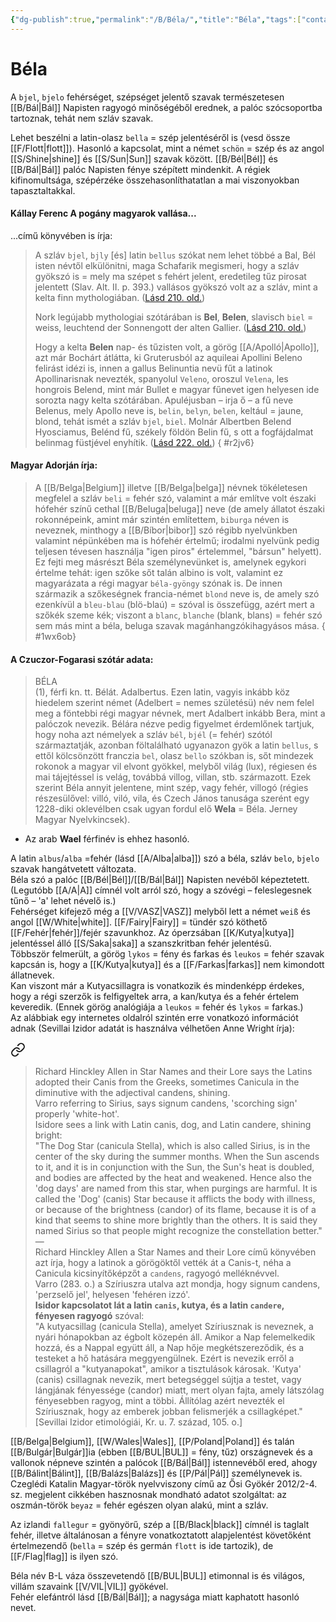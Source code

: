 ```yaml
---
{"dg-publish":true,"permalink":"/B/Béla/","title":"Béla","tags":["containstransclusions"],"created":"2023-12-03T05:04","updated":"2024-10-23T23:33"}
---
```



# Béla

A `bjel`, `bjelo` fehérséget, szépséget jelentő szavak természetesen [[B/Bál\|Bál]] Napisten ragyogó minőségéből erednek, a palóc szócsoportba tartoznak, tehát nem szláv szavak.   

Lehet beszélni a latin-olasz `bella` = szép jelentéséről is (vesd össze [[F/Flott\|flott]]). Hasonló a kapcsolat, mint a német `schön` = szép és az angol [[S/Shine\|shine]] és [[S/Sun\|Sun]] szavak között. [[B/Bél\|Bél]] és [[B/Bál\|Bál]] palóc Napisten fénye szépített mindenkit. A régiek kifinomultsága, szépérzéke összehasonlíthatatlan a mai viszonyokban tapasztaltakkal.  

#### Kállay Ferenc A pogány magyarok vallása...  

...című könyvében is írja:  
> A szláv `bjel`, `bjly` \[és\] latin `bellus` szókat nem lehet többé a Bal, Bél isten névtől elkülönitni, maga Schafarik megismeri, hogy a szláv gyökszó is = mely ma szépet s fehért jelent, eredetileg tűz pirosat jelentett (Slav. Alt. II. p. 393.) vallásos gyökszó volt az a szláv, mint a kelta finn mythologiában. ([Lásd 210. old.](zotero://open-pdf/library/items/DFI47XPY?page=210&annotation=QYXGEPR7))
>
> Nork legújabb mythologiai szótárában is **Bel**, **Belen**, slavisch `biel` = weiss, leuchtend der Sonnengott der alten Gallier. ([Lásd 210. old.](zotero://open-pdf/library/items/DFI47XPY?page=210&annotation=J8IGWTYW))  
> 
> Hogy a kelta **Belen** nap- és tűzisten volt, a görög [[A/Apolló\|Apollo]], azt már Bochárt átlátta, ki Gruterusból az aquileai Apollini Beleno felirást idézi is, innen a gallus Belinuntia nevü fűt a latinok Apollinarisnak nevezték, spanyolul `Veleno`, oroszul `Velena`, les hongrois Belend, mint már Bullet e magyar fűnevet igen helyesen ide sorozta nagy kelta szótárában. Apuléjusban – irja ő – a fű neve Belenus, mely Apollo neve is, `belin`, `belyn`, `belen`, keltául = jaune, blond, tehát ismét a szláv `bjel`, `biel`. Molnár Albertben Belend Hyosciamus, Belénd fű, székely földön Belin fű, s ott a fogfájdalmat belinmag füstjével enyhítik. ([Lásd 222. old.](zotero://open-pdf/library/items/DFI47XPY?page=222&annotation=M2V4JRVS))
{ #r2jv6}




#### Magyar Adorján írja:

> A [[B/Belga\|Belgium]] illetve [[B/Belga\|belga]] névnek tökéletesen megfelel a szláv `beli` = fehér szó, valamint a már említve volt északi hófehér színű cethal [[B/Beluga\|beluga]] neve (de amely állatot északi rokonnépeink, amint már szintén említettem, `biburga` néven is neveznek, minthogy a [[B/Bíbor\|bibor]] szó régibb nyelvünkben valamint népünkében ma is hófehér értelmű; irodalmi nyelvünk pedig teljesen tévesen használja "igen piros" értelemmel, "bársun" helyett). Ez fejti meg másrészt Béla személynevünket is, amelynek egykori értelme tehát: igen szőke sőt talán albino is volt, valamint ez magyarázata a régi magyar `béla-gyöngy` szónak is. De innen származik a szőkeségnek francia-német `blond` neve is, de amely szó ezenkívül a `bleu-blau` (blö-blaú) = szóval is összefügg, azért mert a szőkék szeme kék; viszont a `blanc`, `blanche` (blank, blans) = fehér szó sem más mint a béla, beluga szavak magánhangzókihagyásos mása.  { #1wx6ob}


#### A Czuczor-Fogarasi szótár adata:

> BÉLA  
>  (1), férfi kn. tt. Bélát. Adalbertus. Ezen latin, vagyis inkább köz hiedelem szerint német (Adelbert = nemes születésü) név nem felel meg a föntebbi régi magyar névnek, mert Adalbert inkább Bera, mint a palóczok nevezik. Bélára nézve pedig figyelmet érdemlőnek tartjuk, hogy noha azt némelyek a szláv `bél`, `bjél` (= fehér) szótól származtatják, azonban föltalálható ugyanazon gyök a latin `bellus`, s ettől kölcsönzött franczia `bel`, olasz `bello` szókban is, sőt mindezek rokonok a magyar vil elvont gyökkel, melyből világ (lux), régiesen és mai tájejtéssel is velág, továbbá villog, villan, stb. származott. Ezek szerint Béla annyit jelentene, mint szép, vagy fehér, villogó (régies részesülővel: villó, viló, vila, és Czech János tanusága szerént egy 1228-diki oklevélben csak ugyan fordul elő **Wela** = Béla. Jerney Magyar Nyelvkincsek).  
- Az arab **Wael** férfinév is ehhez hasonló.

A latin `albus`/`alba` =fehér (lásd [[A/Alba\|alba]]) szó a béla, szláv `belo`, `bjelo` szavak hangátvetett változata.  
Béla szó a palóc [[B/Bél\|Bél]]/[[B/Bál\|Bál]] Napisten nevéből képeztetett. (Legutóbb [[A/A\|A]] címnél volt arról szó, hogy a szóvégi – feleslegesnek tűnő – 'a' lehet névelő is.)  
Fehérséget kifejező még a [[V/VASZ\|VASZ]] melyből lett a német `weiß` és angol [[W/White\|white]]. [[F/Fairy\|Fairy]] = tündér szó köthető [[F/Fehér\|fehér]]/fejér szavunkhoz. Az óperzsában [[K/Kutya\|kutya]] jelentéssel álló [[S/Saka\|saka]] a szanszkritban fehér jelentésű.  
Többször felmerült, a görög `lykos` = fény és farkas és `leukos` = fehér szavak kapcsán is, hogy a [[K/Kutya\|kutya]] és a [[F/Farkas\|farkas]] nem kimondott állatnevek.  
Kan viszont már a Kutyacsillagra is vonatkozik és mindenképp érdekes, hogy a régi szerzők is felfigyeltek arra, a kan/kutya és a fehér értelem keveredik. (Ennek görög analógiája a `leukos` = fehér és `lykos` = farkas.)  
Az alábbiak egy internetes oldalról szintén erre vonatkozó információt adnak (Sevillai Izidor adatát is használva vélhetően Anne Wright írja):  

<div class="transclusion internal-embed is-loaded"><a class="markdown-embed-link" href="/k/kutya/#81sl0u" aria-label="Open link"><svg xmlns="http://www.w3.org/2000/svg" width="24" height="24" viewBox="0 0 24 24" fill="none" stroke="currentColor" stroke-width="2" stroke-linecap="round" stroke-linejoin="round" class="svg-icon lucide-link"><path d="M10 13a5 5 0 0 0 7.54.54l3-3a5 5 0 0 0-7.07-7.07l-1.72 1.71"></path><path d="M14 11a5 5 0 0 0-7.54-.54l-3 3a5 5 0 0 0 7.07 7.07l1.71-1.71"></path></svg></a><div class="markdown-embed">



> Richard Hinckley Allen in Star Names and their Lore says the Latins adopted their Canis from the Greeks, sometimes Canicula in the diminutive with the adjectival candens, shining.  
> Varro referring to Sirius, says signum candens, 'scorching sign' properly 'white-hot'.  
> Isidore sees a link with Latin canis, dog, and Latin candere, shining bright:  
> "The Dog Star (canicula Stella), which is also called Sirius, is in the center of the sky during the summer months. When the Sun ascends to it, and it is in conjunction with the Sun, the Sun's heat is doubled, and bodies are affected by the heat and weakened. Hence also the 'dog days' are named from this star, when purgings are harmful. It is called the 'Dog' (canis) Star because it afflicts the body with illness, or because of the brightness (candor) of its flame, because it is of a kind that seems to shine more brightly than the others. It is said they named Sirius so that people might recognize the constellation better."  
> —  
> Richard Hinckley Allen a Star Names and their Lore című könyvében azt írja, hogy a latinok a görögöktől vették át a Canis-t, néha a Canicula kicsinyítőképzőt a `candens`, ragyogó melléknévvel.  
> Varro (283. o.) a Szíriuszra utalva azt mondja, hogy signum candens, 'perzselő jel', helyesen 'fehéren izzó'.  
> **Isidor kapcsolatot lát a latin `canis`, kutya, és a latin `candere`, fényesen ragyogó** szóval:  
> "A kutyacsillag (canicula Stella), amelyet Szíriusznak is neveznek, a nyári hónapokban az égbolt közepén áll. Amikor a Nap felemelkedik hozzá, és a Nappal együtt áll, a Nap hője megkétszereződik, és a testeket a hő hatására meggyengülnek. Ezért is nevezik erről a csillagról a "kutyanapokat", amikor a tisztulások károsak. 'Kutya' (canis) csillagnak nevezik, mert betegséggel sújtja a testet, vagy lángjának fényessége (candor) miatt, mert olyan fajta, amely látszólag fényesebben ragyog, mint a többi. Állítólag azért nevezték el Szíriusznak, hogy az emberek jobban felismerjék a csillagképet." \[Sevillai Izidor etimológiái, Kr. u. 7. század, 105. o.]  


</div></div>


[[B/Belga\|Belgium]], [[W/Wales\|Wales]], [[P/Poland\|Poland]] és talán [[B/Bulgár\|Bulgár]]ia (ebben [[B/BUL\|BUL]] = fény, tűz) országnevek és a vallonok népneve szintén a palócok [[B/Bál\|Bál]] istennevéből ered, ahogy [[B/Bálint\|Bálint]], [[B/Balázs\|Balázs]] és [[P/Pál\|Pál]] személynevek is.  
Czeglédi Katalin Magyar-török nyelvviszony című az Ősi Gyökér 2012/2-4. sz. megjelent cikkében hasznosnak mondható adatot szolgáltat: az oszmán-török `beyaz` = fehér egészen olyan alakú, mint a szláv.  

Az izlandi `fallegur` = gyönyörű, szép a [[B/Black\|black]] címnél is taglalt fehér, illetve általánosan a fényre vonatkoztatott alapjelentést követőként értelmezendő (`bella` = szép és germán `flott` is ide tartozik), de [[F/Flag\|flag]] is ilyen szó.  

Béla név B-L váza összevetendő [[B/BUL\|BUL]] etimonnal is és világos, villám szavaink [[V/VIL\|VIL]] gyökével.  
Fehér elefántról lásd [[B/Bál\|Bál]]; a nagysága miatt kaphatott hasonló nevet.  

  